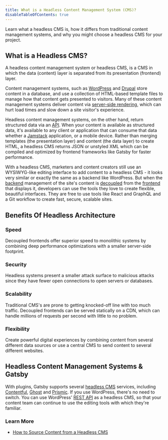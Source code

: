 ```yaml
---
title: What is a Headless Content Management System (CMS)?
disableTableOfContents: true
---
```


Learn what a headless CMS is, how it differs from traditional content management systems, and why you might choose a headless CMS for your project.

## What is a Headless CMS?

A headless content management system or headless CMS, is a CMS in which the data (content) layer is separated from its presentation (frontend) layer.

Content management systems, such as [WordPress](https://wordpress.org/) and [Drupal](https://www.drupal.org/) store content in a database, and use a collection of HTML-based template files to manage how that content gets presented to visitors. Many of these content management systems deliver content via [server-side rendering](/docs/glossary/server-side-rendering/), which can hurt load times and slow down a site visitor's experience.

Headless content management systems, on the other hand, return structured data via an [API](/docs/glossary/#api).
When your content is available as structured data, it's available to any client or application that can consume that data whether a [Jamstack](/docs/glossary/jamstack/) application, or a mobile device. Rather than merging templates (the presentation layer) and content (the data layer) to create HTML, a headless CMS returns JSON or unstyled XML which can be compiled and optimized by frontend frameworks like Gatsby for faster performance.

With a headless CMS, marketers and content creators still use an WYSIWYG-like editing interface to add content to a headless CMS - it looks very similar or exactly the same as a backend like WordPress. But when the [backend](/docs/glossary#backend) management of the site's content is [decoupled](/docs/glossary#decoupled) from the [frontend](/docs/glossary#frontend) that displays it, developers can use the tools they love to create flexible, beautiful interfaces. They are free to use tools like React and GraphQL and a Git workflow to create fast, secure, scalable sites.

## Benefits Of Headless Architecture

### Speed

Decoupled frontends offer superior speed to monolithic systems by combining deep performance optimizations with a smaller server-side footprint.

### Security

Headless systems present a smaller attack surface to malicious attacks since they have fewer open connections to open servers or databases.

### Scalability

Traditional CMS's are prone to getting knocked-off line with too much traffic. Decoupled frontends can be served statically on a CDN, which can handle millions of requests per second with little to no problem.

### Flexibility

Create powerful digital experiences by combining content from several different data sources or use a central CMS to send content to several different websites.

## Headless Content Management Systems & Gatsby

With plugins, Gatsby supports several [headless CMS](/docs/how-to/sourcing-data/headless-cms/) services, including [Contentful](https://www.contentful.com/), [Ghost](https://ghost.org/pricing/) and [Prismic](https://prismic.io/). If you use WordPress, there's no need to switch. You can use WordPress' [REST API](/docs/how-to/sourcing-data/sourcing-from-wordpress/) as a headless CMS, so that your content team can continue to use the editing tools with which they're familiar.

### Learn More

- [How to Source Content from a Headless CMS](/docs/how-to/sourcing-data/headless-cms/)
